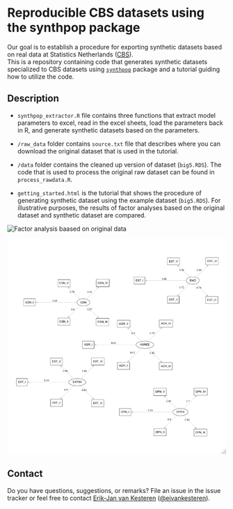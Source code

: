 
# Reproducible CBS datasets using the synthpop package

Our goal is to establish a procedure for exporting synthetic datasets
based on real data at Statistics Netherlands
([CBS](https://www.cbs.nl/en-gb)).  
This is a repository containing code that generates synthetic datasets
specialized to CBS datasets using
[`synthpop`](https://github.com/cran/synthpop) package and a tutorial
guiding how to utilize the code.

## Description

-   `synthpop_extractor.R` file contains three functions that extract
    model parameters to excel, read in the excel sheets, load the
    parameters back in R, and generate synthetic datasets based on the
    parameters.

-   `/raw_data` folder contains `source.txt` file that describes where
    you can download the original dataset that is used in the tutorial.

-   `/data` folder contains the cleaned up version of dataset
    (`big5.RDS`). The code that is used to process the original raw
    dataset can be found in `process_rawdata.R`.

-   `getting_started.html` is the tutorial that shows the procedure of
    generating synthetic dataset using the example dataset (`big5.RDS`).
    For illustrative purposes, the results of factor analyses based on
    the original dataset and synthetic dataset are compared.

![Factor analysis baased on original data](/img/CFA_originaldata)

![Factor analysis baased on original data](/img/CFA_syndata.png)

## Contact

Do you have questions, suggestions, or remarks? File an issue in the
issue tracker or feel free to contact [Erik-Jan van
Kesteren](https://github.com/vankesteren)
([@ejvankesteren](https://twitter.com/ejvankesteren)).
